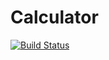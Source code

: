 # Calculator
 [![Build Status](https://travis-ci.org/Yanta07/KURSACH.svg?branch=master)](https://travis-ci.org/Yanta07/KURSACH)

